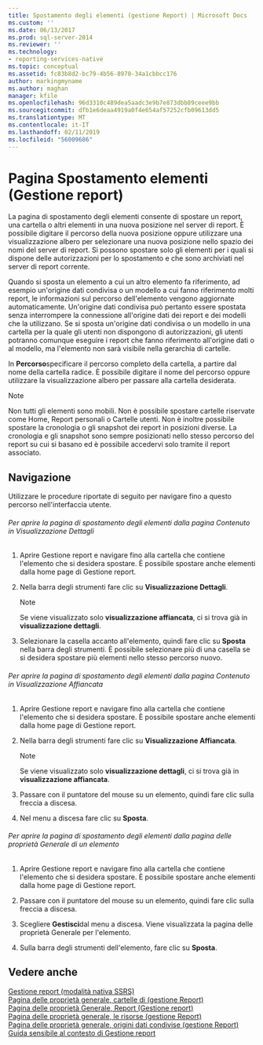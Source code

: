 ```yaml
---
title: Spostamento degli elementi (gestione Report) | Microsoft Docs
ms.custom: ''
ms.date: 06/13/2017
ms.prod: sql-server-2014
ms.reviewer: ''
ms.technology:
- reporting-services-native
ms.topic: conceptual
ms.assetid: fc83b8d2-bc79-4b56-8970-34a1cbbcc176
author: markingmyname
ms.author: maghan
manager: kfile
ms.openlocfilehash: 96d3310c489dea5aadc3e9b7e873dbb89ceee9bb
ms.sourcegitcommit: dfb1e6deaa4919a0f4e654af57252cfb09613dd5
ms.translationtype: MT
ms.contentlocale: it-IT
ms.lasthandoff: 02/11/2019
ms.locfileid: "56009686"
---
```

# <a name="move-items-page-report-manager"></a>Pagina Spostamento elementi (Gestione report)
  La pagina di spostamento degli elementi consente di spostare un report, una cartella o altri elementi in una nuova posizione nel server di report. È possibile digitare il percorso della nuova posizione oppure utilizzare una visualizzazione albero per selezionare una nuova posizione nello spazio dei nomi del server di report. Si possono spostare solo gli elementi per i quali si dispone delle autorizzazioni per lo spostamento e che sono archiviati nel server di report corrente.  
  
 Quando si sposta un elemento a cui un altro elemento fa riferimento, ad esempio un'origine dati condivisa o un modello a cui fanno riferimento molti report, le informazioni sul percorso dell'elemento vengono aggiornate automaticamente. Un'origine dati condivisa può pertanto essere spostata senza interrompere la connessione all'origine dati dei report e dei modelli che la utilizzano. Se si sposta un'origine dati condivisa o un modello in una cartella per la quale gli utenti non dispongono di autorizzazioni, gli utenti potranno comunque eseguire i report che fanno riferimento all'origine dati o al modello, ma l'elemento non sarà visibile nella gerarchia di cartelle.  
  
 In **Percorso**specificare il percorso completo della cartella, a partire dal nome della cartella radice. È possibile digitare il nome del percorso oppure utilizzare la visualizzazione albero per passare alla cartella desiderata.  
  
> [!NOTE]  
>  Non tutti gli elementi sono mobili. Non è possibile spostare cartelle riservate come Home, Report personali o Cartelle utenti. Non è inoltre possibile spostare la cronologia o gli snapshot dei report in posizioni diverse. La cronologia e gli snapshot sono sempre posizionati nello stesso percorso del report su cui si basano ed è possibile accedervi solo tramite il report associato.  
  
## <a name="navigation"></a>Navigazione  
 Utilizzare le procedure riportate di seguito per navigare fino a questo percorso nell'interfaccia utente.  
  
###### <a name="to-open-the-move-items-page-from-the-contents-page-in-details-view"></a>Per aprire la pagina di spostamento degli elementi dalla pagina Contenuto in Visualizzazione Dettagli  
  
1.  Aprire Gestione report e navigare fino alla cartella che contiene l'elemento che si desidera spostare. È possibile spostare anche elementi dalla home page di Gestione report.  
  
2.  Nella barra degli strumenti fare clic su **Visualizzazione Dettagli**.  
  
    > [!NOTE]  
    >  Se viene visualizzato solo **visualizzazione affiancata**, ci si trova già in **visualizzazione dettagli**.  
  
3.  Selezionare la casella accanto all'elemento, quindi fare clic su **Sposta** nella barra degli strumenti. È possibile selezionare più di una casella se si desidera spostare più elementi nello stesso percorso nuovo.  
  
###### <a name="to-open-the-move-items-page-from-the-contents-page-in-tiles-view"></a>Per aprire la pagina di spostamento degli elementi dalla pagina Contenuto in Visualizzazione Affiancata  
  
1.  Aprire Gestione report e navigare fino alla cartella che contiene l'elemento che si desidera spostare. È possibile spostare anche elementi dalla home page di Gestione report.  
  
2.  Nella barra degli strumenti fare clic su **Visualizzazione Affiancata**.  
  
    > [!NOTE]  
    >  Se viene visualizzato solo **visualizzazione dettagli**, ci si trova già in **visualizzazione affiancata**.  
  
3.  Passare con il puntatore del mouse su un elemento, quindi fare clic sulla freccia a discesa.  
  
4.  Nel menu a discesa fare clic su **Sposta**.  
  
###### <a name="to-open-the-move-items-page-from-the-general-properties-page-of-an-item"></a>Per aprire la pagina di spostamento degli elementi dalla pagina delle proprietà Generale di un elemento  
  
1.  Aprire Gestione report e navigare fino alla cartella che contiene l'elemento che si desidera spostare. È possibile spostare anche elementi dalla home page di Gestione report.  
  
2.  Passare con il puntatore del mouse su un elemento, quindi fare clic sulla freccia a discesa.  
  
3.  Scegliere **Gestisci**dal menu a discesa. Viene visualizzata la pagina delle proprietà Generale per l'elemento.  
  
4.  Sulla barra degli strumenti dell'elemento, fare clic su **Sposta**.  
  
## <a name="see-also"></a>Vedere anche  
 [Gestione report &#40;modalità nativa SSRS&#41;](../../2014/reporting-services/report-manager-ssrs-native-mode.md)   
 [Pagina delle proprietà generale, cartelle di &#40;gestione Report&#41;](../../2014/reporting-services/general-properties-page-folders-report-manager.md)   
 [Pagina delle proprietà Generale, Report &#40;Gestione report&#41;](../../2014/reporting-services/general-properties-page-reports-report-manager.md)   
 [Pagina delle proprietà generale, le risorse &#40;gestione Report&#41;](../../2014/reporting-services/general-properties-page-resources-report-manager.md)   
 [Pagina delle proprietà generale, origini dati condivise &#40;gestione Report&#41;](../../2014/reporting-services/general-properties-page-shared-data-sources-report-manager.md)   
 [Guida sensibile al contesto di Gestione report](../../2014/reporting-services/report-manager-f1-help.md)  
  
  
